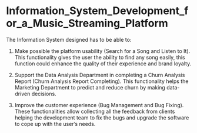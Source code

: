 # Information_System_Development_for_a_Music_Streaming_Platform

The Information System designed has to be able to:  
  
1.	Make possible the platform usability (Search for a Song and Listen to It). This functionality gives the user the ability to find any song easily, this function could enhance the quality of their experience and brand loyalty. 
  
2.	Support the Data Analysis Department in completing a Churn Analysis Report (Churn Analysis Report Completing). This functionality helps the Marketing Department to predict and reduce churn by making data-driven decisions. 
  
3.	Improve the customer experience (Bug Management and Bug Fixing). These functionalities allow collecting all the feedback from clients helping the development team to fix the bugs and upgrade the software to cope up with the user’s needs. 
